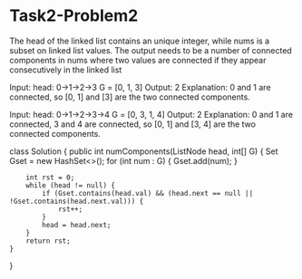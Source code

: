 # Task2-Problem2

The head of the linked list contains an unique integer, while nums is a subset on linked list values. The output
needs to be a number of connected components in nums where two values are connected if they appear
consecutively in the linked list


Input: 
head: 0->1->2->3
G = [0, 1, 3]
Output: 2
Explanation: 
0 and 1 are connected, so [0, 1] and [3] are the two connected components.


Input: 
head: 0->1->2->3->4
G = [0, 3, 1, 4]
Output: 2
Explanation: 
0 and 1 are connected, 3 and 4 are connected, so [0, 1] and [3, 4] are the two connected components.



class Solution {
    public int numComponents(ListNode head, int[] G) {
        Set<Integer> Gset = new HashSet<>();
        for (int num : G) {
            Gset.add(num);
        }

        int rst = 0;
        while (head != null) {
            if (Gset.contains(head.val) && (head.next == null || !Gset.contains(head.next.val))) {
                rst++;
            }
            head = head.next;
        }
        return rst;
    }
}
